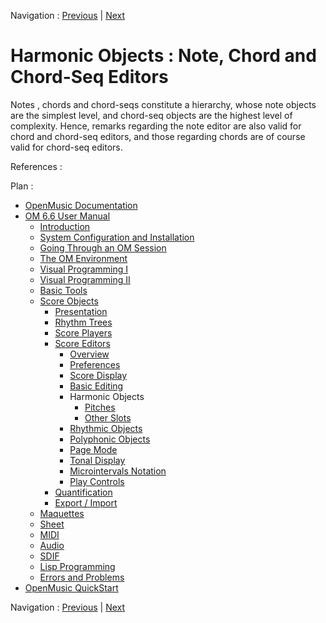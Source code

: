 
Navigation : [Previous](Editor-Basics "page précédente\(Basic
Editing\)") | [Next](Editor-Pitch "Next\(Pitches\)")

# Harmonic Objects : Note, Chord and Chord-Seq Editors

Notes ,  chords and  chord-seqs  constitute a hierarchy, whose note objects
are the simplest level, and  chord-seq objects are the highest level of
complexity. Hence, remarks regarding the  note editor are also valid for
chord and  chord-seq editors, and those regarding  chords are of course valid
for  chord-seq editors.

References :

Plan :

  * [OpenMusic Documentation](OM-Documentation)
  * [OM 6.6 User Manual](OM-User-Manual)
    * [Introduction](00-Sommaire)
    * [System Configuration and Installation](Installation)
    * [Going Through an OM Session](Goingthrough)
    * [The OM Environment](Environment)
    * [Visual Programming I](BasicVisualProgramming)
    * [Visual Programming II](AdvancedVisualProgramming)
    * [Basic Tools](BasicObjects)
    * [Score Objects](ScoreObjects)
      * [Presentation](Score-Objects-Intro)
      * [Rhythm Trees](RT)
      * [Score Players](ScorePlayer)
      * [Score Editors](ScoreEditors)
        * [Overview](Editor-Overview)
        * [Preferences](Editors-Prefs)
        * [Score Display](Editor-Display)
        * [Basic Editing](Editor-Basics)
        * Harmonic Objects
          * [Pitches](Editor-Pitch)
          * [Other Slots](Editor-Other-Slots)
        * [Rhythmic Objects](Editor-Rhythm)
        * [Polyphonic Objects](Poly-Multi-Editor)
        * [Page Mode](Editor-PageMode)
        * [Tonal Display](Editor-Tonality)
        * [Microintervals Notation](Editor-Microintervals)
        * [Play Controls](Editor-Play)
      * [Quantification](Quantification)
      * [Export / Import](ImportExport)
    * [Maquettes](Maquettes)
    * [Sheet](Sheet)
    * [MIDI](MIDI)
    * [Audio](Audio)
    * [SDIF](SDIF)
    * [Lisp Programming](Lisp)
    * [Errors and Problems](errors)
  * [OpenMusic QuickStart](QuickStart-Chapters)

Navigation : [Previous](Editor-Basics "page précédente\(Basic
Editing\)") | [Next](Editor-Pitch "Next\(Pitches\)")

